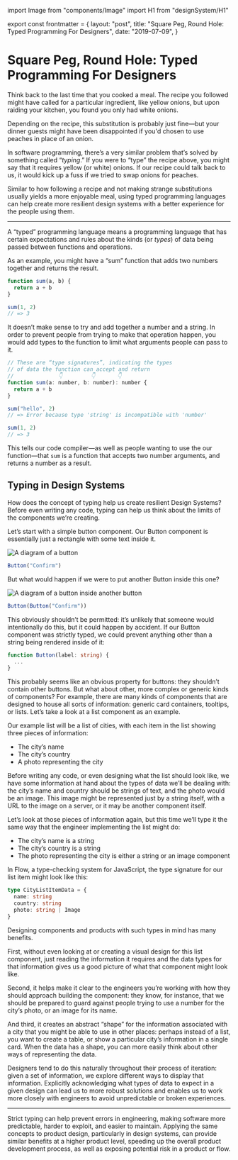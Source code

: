import Image from "components/Image"
import H1 from "designSystem/H1"

export const frontmatter = {
  layout: "post",
  title: "Square Peg, Round Hole: Typed Programming For Designers",
  date: "2019-07-09",
}

<H1 weight={200} width={90}>
  Square Peg, Round Hole: Typed Programming For Designers
</H1>

Think back to the last time that you cooked a meal. The recipe you followed
might have called for a particular ingredient, like yellow onions, but upon
raiding your kitchen, you found you only had white onions.

Depending on the recipe, this substitution is probably just fine—but your
dinner guests might have been disappointed if you'd chosen to use peaches in
place of an onion.

In software programming, there’s a very similar problem that’s solved by
something called “_typing_.” If you were to “type” the recipe above, you might
say that it requires yellow (or white) onions. If our recipe could talk back to
us, it would kick up a fuss if we tried to swap onions for peaches.

Similar to how following a recipe and not making strange substitutions usually
yields a more enjoyable meal, using typed programming languages can help create
more resilient design systems with a better experience for the people using them.

---

A “typed” programming language means a programming language that has certain
expectations and rules about the kinds (or _types_) of data being passed between
functions and operations.

As an example, you might have a “sum” function that adds two numbers together
and returns the result.

```js
function sum(a, b) {
  return a + b
}

sum(1, 2)
// => 3
```

It doesn’t make sense to try and add together a number and a string. In order
to prevent people from trying to make that operation happen, you would add
types to the function to limit what arguments people can pass to it.

```js
// These are “type signatures”, indicating the types
// of data the function can accept and return
//              👇         👇       👇
function sum(a: number, b: number): number {
  return a + b
}

sum("hello", 2)
// => Error because type 'string' is incompatible with 'number'

sum(1, 2)
// => 3
```

This tells our code compiler—as well as people wanting to use the our
function—that `sum` is a function that accepts two number arguments, and
returns a number as a result.

## Typing in Design Systems

How does the concept of typing help us create resilient Design Systems? Before
even writing any code, typing can help us think about the limits of the
components we’re creating.

Let’s start with a simple button component. Our Button component is essentially
just a rectangle with some text inside it.

<Image
  alt="A diagram of a button"
  responsive={false}
  src="2019/07/single-button.svg"
/>

```js
Button("Confirm")
```

But what would happen if we were to put another Button inside this one?

<Image
  alt="A diagram of a button inside another button"
  responsive={false}
  src="2019/07/nested-button.svg"
/>

```js
Button(Button("Confirm"))
```

This obviously shouldn’t be permitted: it’s unlikely that someone would
intentionally do this, but it could happen by accident. If our Button component
was strictly typed, we could prevent anything other than a string being
rendered inside of it:

```typescript
function Button(label: string) {
  ...
}
```

This probably seems like an obvious property for buttons: they shouldn’t
contain other buttons. But what about other, more complex or generic kinds of
components? For example, there are many kinds of components that are designed
to house all sorts of information: generic card containers, tooltips, or lists.
Let’s take a look at a list component as an example.

Our example list will be a list of cities, with each item in the list showing
three pieces of information:

- The city’s name
- The city’s country
- A photo representing the city

Before writing any code, or even designing what the list should look like, we
have some information at hand about the types of data we’ll be dealing with:
the city’s name and country should be strings of text, and the photo would be
an image. This image might be represented just by a string itself, with a URL
to the image on a server, or it may be another component itself.

Let’s look at those pieces of information again, but this time we’ll type it
the same way that the engineer implementing the list might do:

- The city’s name is a string
- The city’s country is a string
- The photo representing the city is either a string or an image component

In Flow, a type-checking system for JavaScript, the type signature for our
list item might look like this:

```typescript
type CityListItemData = {
  name: string
  country: string
  photo: string | Image
}
```

Designing components and products with such types in mind has many benefits.

First, without even looking at or creating a visual design for this list
component, just reading the information it requires and the data types for that
information gives us a good picture of what that component might look like.

Second, it helps make it clear to the engineers you’re working with how they
should approach building the component: they know, for instance, that we should
be prepared to guard against people trying to use a number for the city’s photo,
or an image for its name.

And third, it creates an abstract “shape” for the information associated with a
city that you might be able to use in other places: perhaps instead of a list,
you want to create a table, or show a particular city’s information in a single
card. When the data has a shape, you can more easily think about other ways of
representing the data.

Designers tend to do this naturally throughout their process of iteration:
given a set of information, we explore different ways to display that
information. Explicitly acknowledging what types of data to expect in a given
design can lead us to more robust solutions and enables us to work more closely
with engineers to avoid unpredictable or broken experiences.

---

Strict typing can help prevent errors in engineering, making software more
predictable, harder to exploit, and easier to maintain. Applying the same
concepts to product design, particularly in design systems, can provide similar
benefits at a higher product level, speeding up the overall product development
process, as well as exposing potential risk in a product or flow.
